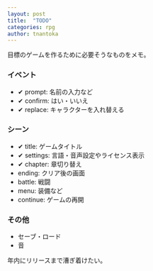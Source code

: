 ```yaml
---
layout: post
title:  "TODO"
categories: rpg
author: tnantoka
---
```


目標のゲームを作るために必要そうなものをメモ。

### イベント

* ✔ prompt: 名前の入力など
* ✔ confirm: はい・いいえ
* ✔ replace: キャラクターを入れ替える

### シーン

* ✔ title: ゲームタイトル
* ✔ settings: 言語・音声設定やライセンス表示
* ✔ chapter: 章切り替え
* ending: クリア後の画面 
* battle: 戦闘
* menu: 装備など
* continue: ゲームの再開

### その他

* セーブ・ロード
* 音

年内にリリースまで漕ぎ着けたい。

